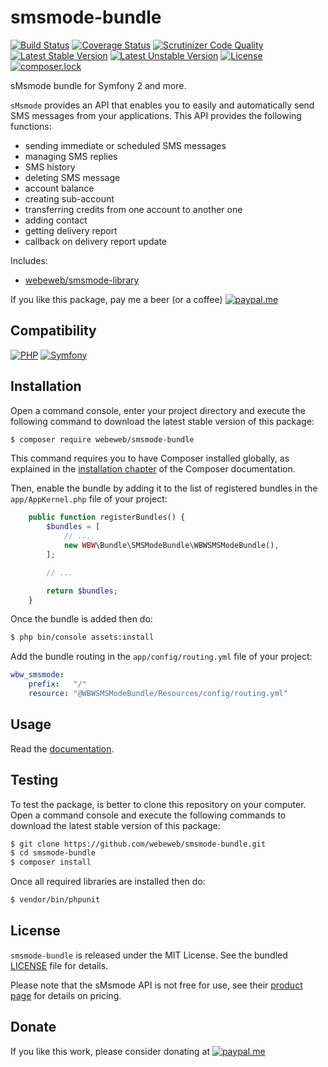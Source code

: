 smsmode-bundle
==============

[![Build Status](https://img.shields.io/github/workflow/status/webeweb/smsmode-bundle/build?style=flat-square)](https://github.com/webeweb/smsmode-bundle/actions)
[![Coverage Status](https://img.shields.io/coveralls/github/webeweb/smsmode-bundle/master.svg?style=flat-square)](https://coveralls.io/github/webeweb/smsmode-bundle?branch=master)
[![Scrutinizer Code Quality](https://img.shields.io/scrutinizer/quality/g/webeweb/smsmode-bundle/master.svg?style=flat-square)](https://scrutinizer-ci.com/g/webeweb/smsmode-bundle/?branch=master)
[![Latest Stable Version](https://img.shields.io/packagist/v/webeweb/smsmode-bundle.svg?style=flat-square)](https://packagist.org/packages/webeweb/smsmode-bundle)
[![Latest Unstable Version](https://img.shields.io/packagist/vpre/webeweb/smsmode-bundle.svg?style=flat-square)](https://packagist.org/packages/webeweb/smsmode-bundle)
[![License](https://img.shields.io/packagist/l/webeweb/smsmode-bundle.svg?style=flat-square)](https://packagist.org/packages/webeweb/smsmode-bundle)
[![composer.lock](https://img.shields.io/badge/.lock-uncommited-important.svg?style=flat-square)](https://packagist.org/packages/webeweb/smsmode-bundle)

sMsmode bundle for Symfony 2 and more.

`sMsmode` provides an API that enables you to easily and automatically send SMS
messages from your applications. This API provides the following functions:

- sending immediate or scheduled SMS messages
- managing SMS replies
- SMS history
- deleting SMS message
- account balance
- creating sub-account
- transferring credits from one account to another one
- adding contact
- getting delivery report
- callback on delivery report update

Includes:

- [webeweb/smsmode-library](https://github.com/webeweb/smsmode-library)


If you like this package, pay me a beer (or a coffee)
[![paypal.me](https://img.shields.io/badge/paypal.me-webeweb-0070ba.svg?style=flat-square&logo=paypal)](https://www.paypal.me/webeweb)

## Compatibility

[![PHP](https://img.shields.io/packagist/php-v/webeweb/smsmode-bundle.svg?style=flat-square)](http://php.net)
[![Symfony](https://img.shields.io/badge/symfony-%5E4.4%7C%5E5.0-brightness.svg?style=flat-square)](https://symfony.com)

## Installation

Open a command console, enter your project directory and execute the following
command to download the latest stable version of this package:

```bash
$ composer require webeweb/smsmode-bundle
```

This command requires you to have Composer installed globally, as explained in
the [installation chapter](https://getcomposer.org/doc/00-intro.md) of the
Composer documentation.

Then, enable the bundle by adding it to the list of registered bundles
in the `app/AppKernel.php` file of your project:

```php
    public function registerBundles() {
        $bundles = [
            // ...
            new WBW\Bundle\SMSModeBundle\WBWSMSModeBundle(),
        ];

        // ...

        return $bundles;
    }
```

Once the bundle is added then do:

```bash
$ php bin/console assets:install
```

Add the bundle routing in the `app/config/routing.yml` file of your project:

```yml
wbw_smsmode:
    prefix:   "/"
    resource: "@WBWSMSModeBundle/Resources/config/routing.yml"
```

## Usage

Read the [documentation](Resources/doc/index.md).

## Testing

To test the package, is better to clone this repository on your computer.
Open a command console and execute the following commands to download the latest
stable version of this package:

```bash
$ git clone https://github.com/webeweb/smsmode-bundle.git
$ cd smsmode-bundle
$ composer install
```

Once all required libraries are installed then do:

```bash
$ vendor/bin/phpunit
```

## License

`smsmode-bundle` is released under the MIT License. See the bundled [LICENSE](LICENSE)
file for details.

Please note that the sMsmode API is not free for use, see their
[product page](https://www.smsmode.com/tarifs-sms/) for details on pricing.

## Donate

If you like this work, please consider donating at
[![paypal.me](https://img.shields.io/badge/paypal.me-webeweb-0070ba.svg?style=flat-square&logo=paypal)](https://www.paypal.me/webeweb)
